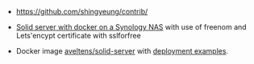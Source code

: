 
* https://github.com/shingyeung/contrib/

* [Solid server with docker on a Synology NAS](https://www.bourgeoa.ga/solid-wiki/index.php?title=Solid_server_with_docker_on_a_Synology_Nas) with use of freenom and Lets'encypt certificate with sslforfree

* Docker image [aveltens/solid-server](https://hub.docker.com/r/aveltens/solid-server) with [deployment examples](https://github.com/angelo-v/docker-solid-server/tree/master/examples).
